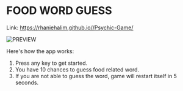 # FOOD WORD GUESS

Link: https://rhaniehalim.github.io//Psychic-Game/

![PREVIEW](https://github.com/rhaniehalim//WORD-GUESS/blob/master/preview.png)

Here's how the app works:
1. Press any key to get started.
2. You have 10 chances to guess food related word.
3. If you are not able to guess the word, game will restart itself in 5 seconds.

